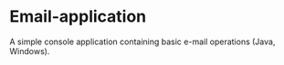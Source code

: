 # Email-application
A simple console application containing basic e-mail operations (Java, Windows).
